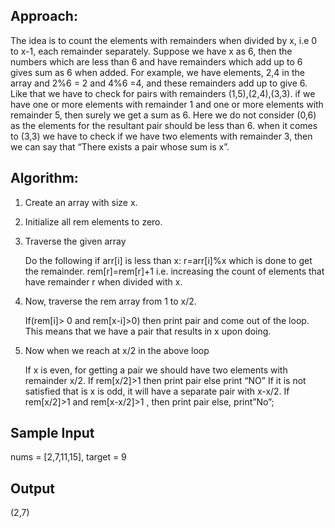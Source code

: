 ## Approach: 
The idea is to count the elements with remainders when divided by x, i.e 0 to x-1, each remainder separately. Suppose we have x as 6, then the numbers which are less than 6 and have remainders which add up to 6 gives sum as 6 when added. For example, we have elements, 2,4 in the array and 2%6 = 2 and 4%6 =4, and these remainders add up to give 6. Like that we have to check for pairs with remainders (1,5),(2,4),(3,3). if we have one or more elements with remainder 1 and one or more elements with remainder 5, then surely we get a sum as 6. Here we do not consider (0,6) as the elements for the resultant pair should be less than 6. when it comes to (3,3) we have to check if we have two elements with remainder 3, then we can say that “There exists a pair whose sum is x”. 

## Algorithm:  

1. Create an array with size x. 

2. Initialize all rem elements to zero.

3. Traverse the given array

    Do the following if arr[i] is less than x:
    r=arr[i]%x which is done to get the remainder.
    rem[r]=rem[r]+1 i.e. increasing the count of elements that have remainder r when divided with x.
4. Now, traverse the rem array from 1 to x/2.   

    If(rem[i]> 0 and rem[x-i]>0) then print pair and come out of the loop. This means that we have a pair that results in x upon doing.
5. Now when we reach at x/2 in the above loop   

    If x is even, for getting a pair we should have two elements with remainder x/2.
    If rem[x/2]>1 then print pair else print “NO”
    If it is not satisfied that is x is odd, it will have a separate pair with x-x/2.
    If rem[x/2]>1 and rem[x-x/2]>1 , then print pair else, print”No”;

## Sample Input
nums = [2,7,11,15], target = 9

## Output
(2,7)